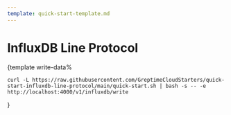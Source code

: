 ```yaml
---
template: quick-start-template.md
---
```


# InfluxDB Line Protocol

<docs-template>

{template write-data%

<!--@include: ../../db-cloud-shared/quick-start/influxdb.md-->

```shell
curl -L https://raw.githubusercontent.com/GreptimeCloudStarters/quick-start-influxdb-line-protocol/main/quick-start.sh | bash -s -- -e http://localhost:4000/v1/influxdb/write
```

}

</docs-template>
